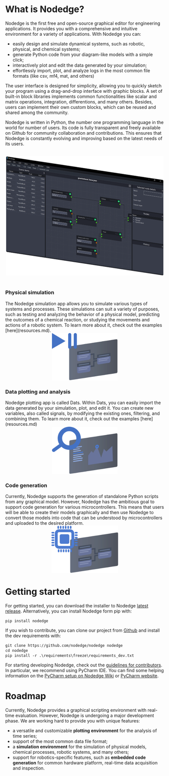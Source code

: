 # What is Nodedge?

<div>

Nodedge is the first free and open-source graphical editor for engineering applications.
It provides you with a comprehensive and intuitive environment for a variety of applications. 
With Nodedge you can:
* easily design and simulate dynamical systems, such as robotic, physical, and chemical systems;
* generate Python code from your diagram-like models with a simple click;
* interactively plot and edit the data generated by your simulation;
* effortlessly import, plot, and analyze logs in the most common file formats (like csv, mf4, mat, and others)

The user interface is designed for simplicity, allowing you to quickly sketch your program using a drag-and-drop interface with graphic blocks.
A set of built-in block libraries implements common functionalities like scalar and matrix operations, integration, differentions, and many others.
Besides, users can implement their own custom blocks, which can be reused and shared among the community.

Nodedge is written in Python, the number one programming language in the world for number of users. Its code is fully transparent and freely available 
on Github for community collaboration and contributions. This ensures that Nodedge is constantly evolving and improving based on the latest
needs of its users.
</div>
<br>

<center><img src="media/nodedge_interface.png" alt="nodedge_interface" width="500" /></center>
<br>


<h3>Physical simulation</h3>
The Nodedge simulation app allows you to simulate various types of systems and processes. 
These simulations can suit a variety of purposes, such as testing and analyzing the behavior of a physical model, 
predicting the outcomes of a chemical reaction, or studying the movements and actions of a robotic system.
To learn more about it, check out the examples [here](resources.md).

<center>
<img src="media/simulator_icon.png" alt="nodedge_interface" height=150px/>
</center>

<h3>Data plotting and analysis</h3>
Nodedge plotting app is called Dats. Within Dats, you can easily import the data generated by your simulation, plot, and edit it.
You can create new variables, also called signals, by modifying the existing ones, filtering, and combining them.
To learn more about it, check out the examples [here](resources.md)

<center>
<img src="media/plotter_icon.png" alt="nodedge_interface" height=150px/>
</center>

<h3>Code generation</h3>
Currently, Nodedge supports the generation of standalone Python scripts from any graphical model.
However, Nodedge has the ambitious goal to support code generation for various microcontrollers. 
This means that users will be able to create their models graphically and then use Nodedge to convert those models into code that can be understood by microcontrollers and uploaded to the desired platform. 

<center>
<img src="media/code_generation_icon.png" alt="nodedge_interface" height=150px/>
</center>

# Getting started

For getting started, you can download the installer to Nodedge [latest release](https://github.com/nodedge/nodedge/releases/download/v0.3/NodedgeSetup.exe).
Alternatively, you can install Nodedge form pip with:
```
pip install nodedge
```
If you wish to contribute, you can clone our project from [Github](https://github.com/nodedge/nodedge) and install the dev requirements with:
```
git clone https://github.com/nodedge/nodedge nodedge
cd nodedge
pip install -r .\requirements\freeze\requirements_dev.txt
```

For starting developing Nodedge, check out the [guidelines for contributors](https://github.com/nodedge/nodedge/wiki). 
In particular, we recommend using PyCharm IDE. You can find some helping information on the [PyCharm setup on Nodedge Wiki](https://github.com/nodedge/nodedge/wiki/Pycharm-setup) or [PyCharm website](https://www.jetbrains.com/pycharm/).

# Roadmap

Currently, Nodedge provides a graphical scripting environment with real-time evaluation.
However, Nodedge is undergoing a major development phase.
We are working hard to provide you with unique features:
* a versatile and customizable **plotting environment** for the analysis of time series;
* support of the most common data file format;
* a **simulation environment** for the simulation of physical models, chemical processes, robotic systems, and many others;
* support for robotics-specific features, such as **embedded code generation** for common hardware platform, real-time data acquisition and inspection.
